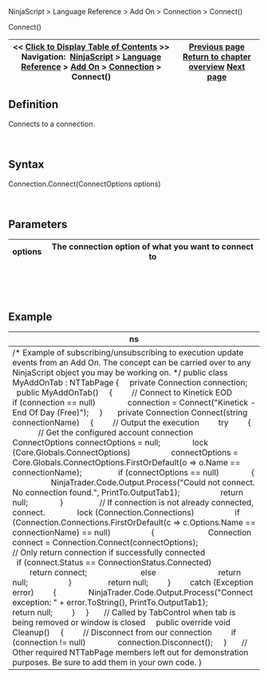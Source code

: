 ﻿


NinjaScript \> Language Reference \> Add On \> Connection \> Connect()






















Connect()







| \<\< [Click to Display Table of Contents](connect.md) \>\> **Navigation:**     [NinjaScript](ninjascript.md) \> [Language Reference](language_reference_wip.md) \> [Add On](add_on.md) \> [Connection](connection_class.md) \> Connect() | [Previous page](connection_cancelallorders.md) [Return to chapter overview](connection_class.md) [Next page](connectionstatusupdate.md) |
| --- | --- |











## Definition


Connects to a connection.


 


## Syntax


Connection.Connect(ConnectOptions options)


 


## Parameters




| options | The connection option of what you want to connect to |
| --- | --- |



 


 


## Example




| ns |
| --- |
| /\* Example of subscribing/unsubscribing to execution update events from an Add On. The concept can be carried over to any NinjaScript object you may be working on. \*/ public class MyAddOnTab : NTTabPage {      private Connection connection;      public MyAddOnTab()      {          // Connect to Kinetick EOD          if (connection \=\= null)                connection \= Connect("Kinetick \- End Of Day (Free)");      }        private Connection Connect(string connectionName)      {          // Output the execution          try          {                // Get the configured account connection                ConnectOptions connectOptions \= null;                lock (Core.Globals.ConnectOptions)                    connectOptions \= Core.Globals.ConnectOptions.FirstOrDefault(o \=\> o.Name \=\= connectionName);                  if (connectOptions \=\= null)                {                    NinjaTrader.Code.Output.Process("Could not connect. No connection found.", PrintTo.OutputTab1\);                    return null;                }                  // If connection is not already connected, connect.                lock (Connection.Connections)                    if (Connection.Connections.FirstOrDefault(c \=\> c.Options.Name \=\= connectionName) \=\= null)                    {                          Connection connect \= Connection.Connect(connectOptions);                            // Only return connection if successfully connected                          if (connect.Status \=\= ConnectionStatus.Connected)                              return connect;                          else                              return null;                    }                  return null;          }          catch (Exception error)          {                NinjaTrader.Code.Output.Process("Connect exception: " \+ error.ToString(), PrintTo.OutputTab1\);                return null;          }      }        // Called by TabControl when tab is being removed or window is closed      public override void Cleanup()      {          // Disconnect from our connection          if (connection !\= null)                connection.Disconnect();      }        // Other required NTTabPage members left out for demonstration purposes. Be sure to add them in your own code. } |









